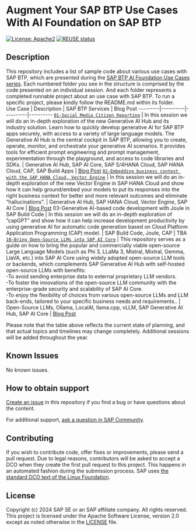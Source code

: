 # Augment Your SAP BTP Use Cases With AI Foundation on SAP BTP
[![License: Apache2](https://img.shields.io/badge/License-Apache2-green.svg)](https://opensource.org/licenses/Apache-2.0)
[![REUSE status](https://api.reuse.software/badge/github.com/SAP-samples/btp-generative-ai-hub-use-cases)](https://api.reuse.software/info/github.com/SAP-samples/btp-generative-ai-hub-use-cases)

## Description
This repository includes a list of sample code about various use cases with SAP BTP, which are presented during the [SAP BTP AI Foundation Use Cases series](https://partneredge.sap.com/en/library/education/products/btp/build/e_ep_use-cases_ai-foundation.html). Each numbered folder you see in the structure is comprised by the code presented on an individual session. And each folder represents a completed runnable project about an use case with SAP BTP. To run a specific project, please kindly follow the README.md within its folder. <br/>
Use Case | Description | SAP BTP Services | Blog Post
---------|----------|----------|----------
[`01-Social Media Citizen Reporting`](01-social-media-citizen-reporting-genai-hub) | In this session we will do an in-depth exploration of the new Generative AI Hub and its industry solution. Learn how to quickly develop generative AI for SAP BTP apps securely, with access to a variety of large language models. The Generative AI Hub is the central cockpit in SAP BTP, allowing you to create, operate, monitor, and orchestrate your generative AI scenarios. It provides tools for efficient prompt engineering and prompt management, experimentation through the playground, and access to code libraries and SDKs. | Generative AI Hub, SAP AI Core, SAP S/4HANA Cloud, SAP HANA Cloud, CAP, SAP Build Apps | [Blog Post](https://community.sap.com/t5/sap-business-technology-platform-blog-posts/augmenting-sap-btp-use-cases-with-ai-foundation-a-deep-dive-into-the/ba-p/13645665)
[`02-Embedding business context with the SAP HANA Cloud, Vector Engine`](02-embedding-business-context-vector-engine) | In this session we will do an in-depth exploration of the new Vector Engine in SAP HANA Cloud and show how it can help ground/embed your models to put its responses into the right business context for better and more relevant outcomes and eliminate “hallucinations”. | Generative AI Hub, SAP HANA Cloud, Vector Engine, SAP AI Core | [Blog Post](https://community.sap.com/t5/technology-blogs-by-sap/embedding-business-context-with-the-sap-hana-cloud-vector-engine/ba-p/13693738)
03-Generative AI-based code development with Joule in SAP Build Code | In this session we will do an in-depth exploration of ”capGPT” and show how it can help increase development productivity by using generative AI for automatic code generation based on Cloud Platform Application Programming (CAP) model. | SAP Build Code, Joule, CAP | TBA
[`10-Bring Open-Source LLMs into SAP AI Core`](10-byom-oss-llm-ai-core) | This repository serves as a guide on how to bring the popular and commercially viable open-source Large Language Models (such as Phi 3, LLaMa 3, Mistral, Mixtral, Gemma, LlaVA, etc.) into SAP AI Core using widely adopted open-source LLM tools or backends, which complements SAP Generative AI Hub with self-hosted open-source LLMs with benefits:<br/>-To avoid sending enterprise data to external proprietary LLM vendors.<br/>-To foster the innovations of the open-source LLM community with the enterprise-grade security and scalability of SAP AI Core.<br/>-To enjoy the flexibility of choices from various open-source LLMs and LLM back-ends, tailored to your specific business needs and requirements.. | Open-Source LLMs, Ollama, LocalAI, llama.cpp, vLLM, SAP Generative AI Hub, SAP AI Core | [Blog Post](https://community.sap.com/t5/artificial-intelligence-and-machine-learning-blogs/bring-open-source-llms-into-sap-ai-core/ba-p/13655167)

Please note that the table above reflects the current state of planning, and that actual topics and timelines may change completely. Additional sessions will be added throughout the year.

## Known Issues
No known issues.

## How to obtain support
[Create an issue](https://github.com/SAP-samples/<repository-name>/issues) in this repository if you find a bug or have questions about the content.
 
For additional support, [ask a question in SAP Community](https://answers.sap.com/questions/ask.html).

## Contributing
If you wish to contribute code, offer fixes or improvements, please send a pull request. Due to legal reasons, contributors will be asked to accept a DCO when they create the first pull request to this project. This happens in an automated fashion during the submission process. SAP uses [the standard DCO text of the Linux Foundation](https://developercertificate.org/).

## License
Copyright (c) 2024 SAP SE or an SAP affiliate company. All rights reserved. This project is licensed under the Apache Software License, version 2.0 except as noted otherwise in the [LICENSE](LICENSE) file.
